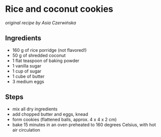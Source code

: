 Rice and coconut cookies
========================

_original recipe by Asia Czerwińska_

Ingredients
-----------

* 160 g of rice porridge (not flavored!)
* 50 g of shredded coconut
* 1 flat teaspoon of baking powder
* 1 vanilla sugar
* 1 cup of sugar
* 1 cube of butter
* 3 medium eggs

Steps
-----

* mix all dry ingredients
* add chopped butter and eggs, knead
* form cookies (flattened balls, approx. 4 x 4 x 2 cm)
* bake 15 minutes in an oven preheated to 160 degrees Celsius, with hot air
  circulation
